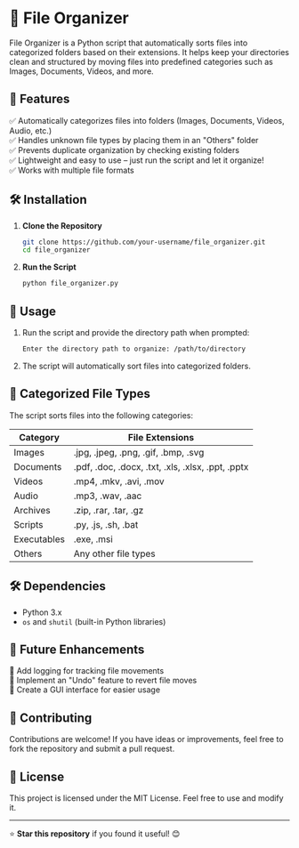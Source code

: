 # 📂 File Organizer

File Organizer is a Python script that automatically sorts files into categorized folders based on their extensions. It helps keep your directories clean and structured by moving files into predefined categories such as Images, Documents, Videos, and more.

## 🚀 Features

✅ Automatically categorizes files into folders (Images, Documents, Videos, Audio, etc.)  
✅ Handles unknown file types by placing them in an "Others" folder  
✅ Prevents duplicate organization by checking existing folders  
✅ Lightweight and easy to use – just run the script and let it organize!  
✅ Works with multiple file formats  

## 🛠 Installation

1. **Clone the Repository**
   ```bash
   git clone https://github.com/your-username/file_organizer.git
   cd file_organizer
   ```

2. **Run the Script**
   ```bash
   python file_organizer.py
   ```

## 📌 Usage

1. Run the script and provide the directory path when prompted:
   ```bash
   Enter the directory path to organize: /path/to/directory
   ```
2. The script will automatically sort files into categorized folders.

## 📂 Categorized File Types
The script sorts files into the following categories:

| Category     | File Extensions |
|-------------|----------------|
| Images      | .jpg, .jpeg, .png, .gif, .bmp, .svg |
| Documents   | .pdf, .doc, .docx, .txt, .xls, .xlsx, .ppt, .pptx |
| Videos      | .mp4, .mkv, .avi, .mov |
| Audio       | .mp3, .wav, .aac |
| Archives    | .zip, .rar, .tar, .gz |
| Scripts     | .py, .js, .sh, .bat |
| Executables | .exe, .msi |
| Others      | Any other file types |

## 🛠 Dependencies

- Python 3.x
- `os` and `shutil` (built-in Python libraries)

## 📌 Future Enhancements

🔹 Add logging for tracking file movements  
🔹 Implement an "Undo" feature to revert file moves  
🔹 Create a GUI interface for easier usage  

## 🤝 Contributing

Contributions are welcome! If you have ideas or improvements, feel free to fork the repository and submit a pull request.

## 📜 License

This project is licensed under the MIT License. Feel free to use and modify it.

---

⭐ **Star this repository** if you found it useful! 😊

